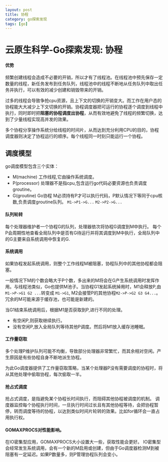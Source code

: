 ```yaml
---
layout: post
title: 协程
category: go探索发现
tags: [go]
---
```


# 云原生科学-Go探索发现: 协程

#### 优势
频繁创建线程会造成不必要的开销，所以才有了线程池。在线程池中预先保存一定数量的线程，新任务发布到任务队列，线程池中的线程不断地从任务队列中取出任务并执行，可以有效的减少创建和销毁带来的开销。

过多的线程会导致争抢cpu资源，且上下文的切换的开销变大。而工作在用户态的协程能大大减少上下文切换的开销。协程调度器把可运行的协程逐个调度到线程中执行，同时即时把**阻塞的协程调度出协程**，从而有效地避免了线程的频繁切换，达到了少量线程实现高并发的效果。

多个协程分享操作系统分给线程的时间片，从而达到充分利用CPU的目的，协程调度器则决定了协程运行的顺序。每个线程同一时刻只能运行一个协程。

## 调度模型
go调度模型包含三个实体：
- M(machine) 工作线程,它由操作系统调度。
- P(processor) 处理器不是指cpu,包含运行go代码必要资源也负责调度groutine。
- G(groutine) Go协程
M必须持有P才可以执行代码，P默认情况下等同于cpu核数,负责调度groutine队列。
`M1->P1->G...`
`M2->P2->G...`

  
#### 队列轮转
每个处理器维护者一个协程G的队列，处理器依次将协程G调度到M中执行。
每个P会周期性地查看全局队列中是否有G待运行并将其调度到M中执行，全局队列中的G主要来自系统调用中恢复的G.

#### 系统调用
如果协程发起系统调用，则整个工作线程M被阻塞，协程队列中的其他协程都会阻塞。

一般情况下M的个数会略大于P个数，多出来的M将会在G产生系统调用时发挥作用。与线程池类似，Go也提供M池子。当协程G1发起系统掉用时，M1会释放P,由`M1->P->G1 G2 ...`转变成 `M1->G1`, M2会接管P的其他协程`M2->P->G2 G3 G4...`。
冗余的M可能来源于缓存池，也可能是新建的。

当G1结束系统调用后，根据M1是否获取到P,进行不同的处理。
- 有空闲P,则获取继续执行。
- 没有空闲P,放入全局队列等待其他P调度。然后将M1放入缓存池睡眠。

#### 工作量窃取
多个处理P维护队列可能不均衡，导致部分处理器非常繁忙，而其余相对空闲。产生原因是有些协程自身不断地派生协程。

为此Go调度器提供了工作量窃取策略，当某个处理器P没有需要调度的协程时，将从其他处理中偷取协程，每次偷取一半。

#### 抢占式调度
抢占式调度，是指避免某个协程长时间执行，而阻碍其他协程被调度的机制。
调度器监控每个协程执行时间，一旦执行时间过长且有其他协程等待，会把协程暂停，转而调度等待的协程，以达到类似时间片轮转的效果。比如for循环会一直占用执行权。

#### GOMAXPROCS对性能影响。
在IO密集型应用，GOMAXPROCS大小设置大一些，获取性能会更好。
IO密集型会经常发生系统调用，会有一个新的M启用或创建，但由于Go调度器检测M到被阻塞有一定延迟。如果P数量多，则P管理协程队列会变小。

